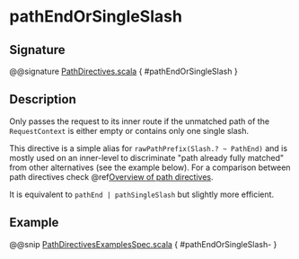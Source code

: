 # pathEndOrSingleSlash

## Signature

@@signature [PathDirectives.scala](../../../../../../../../../akka-http/src/main/scala/akka/http/scaladsl/server/directives/PathDirectives.scala) { #pathEndOrSingleSlash }

## Description

Only passes the request to its inner route if the unmatched path of the `RequestContext` is either empty
or contains only one single slash.

This directive is a simple alias for `rawPathPrefix(Slash.? ~ PathEnd)` and is mostly used on an inner-level to
discriminate "path already fully matched" from other alternatives (see the example below). For a comparison between path directives check @ref[Overview of path directives](index.md#overview-path-scala).

It is equivalent to `pathEnd | pathSingleSlash` but slightly more efficient.

## Example

@@snip [PathDirectivesExamplesSpec.scala]($test$/scala/docs/http/scaladsl/server/directives/PathDirectivesExamplesSpec.scala) { #pathEndOrSingleSlash- }